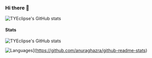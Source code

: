 ### Hi there 👋

![TYEclipse's GitHub stats](https://github-readme-stats.vercel.app/api?username=TYEclipse)

<!--
**TYEclipse/TYEclipse** is a ✨ _special_ ✨ repository because its `README.md` (this file) appears on your GitHub profile.

Here are some ideas to get you started:

- 🔭 I’m currently working on ...
- 🌱 I’m currently learning ...
- 👯 I’m looking to collaborate on ...
- 🤔 I’m looking for help with ...
- 💬 Ask me about ...
- 📫 How to reach me: ...
- 😄 Pronouns: ...
- ⚡ Fun fact: ...
-->

#### Stats

![TYEclipse's GitHub stats](https://github-readme-stats.vercel.app/api?username=TYEclipse)

![Languages](https://github-readme-stats.vercel.app/api/top-langs/?username=TYEclipse&langs_count=8)](https://github.com/anuraghazra/github-readme-stats)
